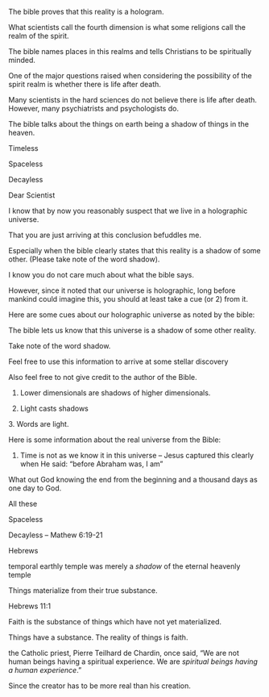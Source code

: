 The bible proves that this reality is a hologram.

What scientists call the fourth dimension is what some religions call
the realm of the spirit.

The bible names places in this realms and tells Christians to be
spiritually minded.

One of the major questions raised when considering the possibility of
the spirit realm is whether there is life after death.

Many scientists in the hard sciences do not believe there is life after
death. However, many psychiatrists and psychologists do.

The bible talks about the things on earth being a shadow of things in
the heaven.

Timeless

Spaceless

Decayless

Dear Scientist

I know that by now you reasonably suspect that we live in a holographic
universe.

That you are just arriving at this conclusion befuddles me.

Especially when the bible clearly states that this reality is a shadow
of some other. (Please take note of the word shadow).

I know you do not care much about what the bible says.

However, since it noted that our universe is holographic, long before
mankind could imagine this, you should at least take a cue (or 2) from
it.

Here are some cues about our holographic universe as noted by the bible:

The bible lets us know that this universe is a shadow of some other
reality.

Take note of the word shadow.

Feel free to use this information to arrive at some stellar discovery

Also feel free to not give credit to the author of the Bible.

1.  Lower dimensionals are shadows of higher dimensionals.

2.  Light casts shadows

3\. Words are light.

Here is some information about the real universe from the Bible:

1.  Time is not as we know it in this universe – Jesus captured this
    clearly when He said: “before Abraham was, I am”

What out God knowing the end from the beginning and a thousand days as
one day to God.

All these

Spaceless

Decayless – Mathew 6:19-21

Hebrews

temporal earthly temple was merely a *shadow* of the eternal heavenly
temple

Things materialize from their true substance.

Hebrews 11:1

Faith is the substance of things which have not yet materialized.

Things have a substance. The reality of things is faith.

the Catholic priest, Pierre Teilhard de Chardin, once said, “We are not
human beings having a spiritual experience. We are *spiritual beings
having a human experience*.”

Since the creator has to be more real than his creation.
